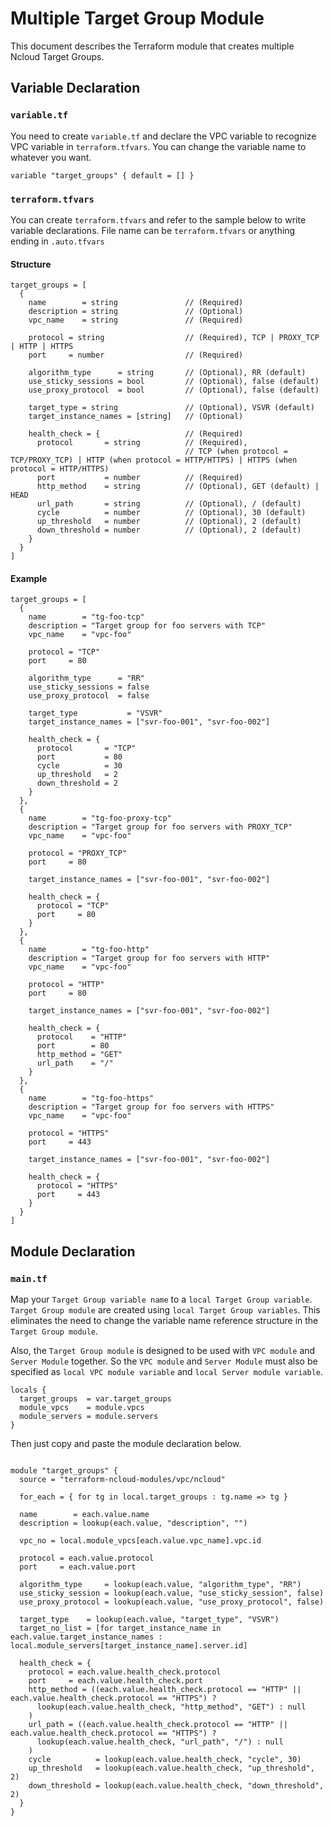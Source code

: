 # Multiple Target Group Module

This document describes the Terraform module that creates multiple Ncloud Target Groups.

## Variable Declaration

### `variable.tf`

You need to create `variable.tf` and declare the VPC variable to recognize VPC variable in `terraform.tfvars`. You can change the variable name to whatever you want.

``` hcl
variable "target_groups" { default = [] }
```

### `terraform.tfvars`

You can create `terraform.tfvars` and refer to the sample below to write variable declarations.
File name can be `terraform.tfvars` or anything ending in `.auto.tfvars`

#### Structure

``` hcl
target_groups = [
  {
    name        = string               // (Required)
    description = string               // (Optional)
    vpc_name    = string               // (Required)
  
    protocol = string                  // (Required), TCP | PROXY_TCP | HTTP | HTTPS
    port     = number                  // (Required)
  
    algorithm_type      = string       // (Optional), RR (default)
    use_sticky_sessions = bool         // (Optional), false (default)
    use_proxy_protocol  = bool         // (Optional), false (default)

    target_type = string               // (Optional), VSVR (default)
    target_instance_names = [string]   // (Optional)

    health_check = {                   // (Required)
      protocol       = string          // (Required), 
                                       // TCP (when protocol = TCP/PROXY_TCP) | HTTP (when protocol = HTTP/HTTPS) | HTTPS (when protocol = HTTP/HTTPS)
      port           = number          // (Required)
      http_method    = string          // (Optional), GET (default) | HEAD
      url_path       = string          // (Optional), / (default)
      cycle          = number          // (Optional), 30 (default)
      up_threshold   = number          // (Optional), 2 (default)
      down_threshold = number          // (Optional), 2 (default)
    }
  }
]
```

#### Example

``` hcl
target_groups = [
  {
    name        = "tg-foo-tcp"
    description = "Target group for foo servers with TCP"
    vpc_name    = "vpc-foo"

    protocol = "TCP"
    port     = 80

    algorithm_type      = "RR"
    use_sticky_sessions = false
    use_proxy_protocol  = false

    target_type           = "VSVR"
    target_instance_names = ["svr-foo-001", "svr-foo-002"]

    health_check = {
      protocol       = "TCP"
      port           = 80
      cycle          = 30
      up_threshold   = 2
      down_threshold = 2
    }
  },
  {
    name        = "tg-foo-proxy-tcp"
    description = "Target group for foo servers with PROXY_TCP"
    vpc_name    = "vpc-foo"

    protocol = "PROXY_TCP"
    port     = 80

    target_instance_names = ["svr-foo-001", "svr-foo-002"]

    health_check = {
      protocol = "TCP"
      port     = 80
    }
  },
  {
    name        = "tg-foo-http"
    description = "Target group for foo servers with HTTP"
    vpc_name    = "vpc-foo"

    protocol = "HTTP"
    port     = 80

    target_instance_names = ["svr-foo-001", "svr-foo-002"]

    health_check = {
      protocol    = "HTTP"
      port        = 80
      http_method = "GET"
      url_path    = "/"
    }
  },
  {
    name        = "tg-foo-https"
    description = "Target group for foo servers with HTTPS"
    vpc_name    = "vpc-foo"

    protocol = "HTTPS"
    port     = 443

    target_instance_names = ["svr-foo-001", "svr-foo-002"]

    health_check = {
      protocol = "HTTPS"
      port     = 443
    }
  }
]
```

## Module Declaration

### `main.tf`

Map your `Target Group variable name` to a `local Target Group variable`. `Target Group module` are created using `local Target Group variables`. This eliminates the need to change the variable name reference structure in the `Target Group module`.

Also, the `Target Group module` is designed to be used with `VPC module` and `Server Module` together. So the `VPC module` and `Server Module` must also be specified as `local VPC module variable` and `local Server module variable`.

``` hcl
locals {
  target_groups  = var.target_groups
  module_vpcs    = module.vpcs
  module_servers = module.servers
}
```

Then just copy and paste the module declaration below.

``` hcl

module "target_groups" {
  source = "terraform-ncloud-modules/vpc/ncloud"

  for_each = { for tg in local.target_groups : tg.name => tg }

  name        = each.value.name
  description = lookup(each.value, "description", "")

  vpc_no = local.module_vpcs[each.value.vpc_name].vpc.id

  protocol = each.value.protocol
  port     = each.value.port

  algorithm_type     = lookup(each.value, "algorithm_type", "RR")
  use_sticky_session = lookup(each.value, "use_sticky_session", false)
  use_proxy_protocol = lookup(each.value, "use_proxy_protocol", false)

  target_type    = lookup(each.value, "target_type", "VSVR")
  target_no_list = [for target_instance_name in each.value.target_instance_names : local.module_servers[target_instance_name].server.id]

  health_check = {
    protocol = each.value.health_check.protocol
    port     = each.value.health_check.port
    http_method = ((each.value.health_check.protocol == "HTTP" || each.value.health_check.protocol == "HTTPS") ?
      lookup(each.value.health_check, "http_method", "GET") : null
    )
    url_path = ((each.value.health_check.protocol == "HTTP" || each.value.health_check.protocol == "HTTPS") ?
      lookup(each.value.health_check, "url_path", "/") : null
    )
    cycle          = lookup(each.value.health_check, "cycle", 30)
    up_threshold   = lookup(each.value.health_check, "up_threshold", 2)
    down_threshold = lookup(each.value.health_check, "down_threshold", 2)
  }
}

```
